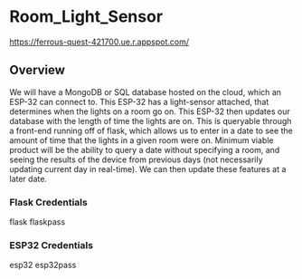 
# Room_Light_Sensor
https://ferrous-quest-421700.ue.r.appspot.com/

## Overview

We will have a MongoDB or SQL database hosted on the cloud, which an ESP-32 can connect to. This ESP-32 has a light-sensor attached, that determines when the lights on a room go on. This ESP-32 then updates our database with the length of time the lights are on. This is queryable through a front-end running off of flask, which allows us to enter in a date to see the amount of time that the lights in a given room were on. Minimum viable product will be the ability to query a date without specifying a room, and seeing the results of the device from previous days (not necessarily updating current day in real-time). We can then update these features at a later date.


### Flask Credentials
flask
flaskpass

### ESP32 Credentials
esp32
esp32pass
